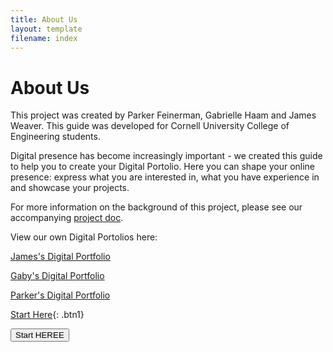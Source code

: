```yaml
---
title: About Us
layout: template
filename: index
--- 
```


# About Us

This project was created by Parker Feinerman, Gabrielle Haam and James Weaver. 
This guide was developed for Cornell University College of Engineering students.

Digital presence has become increasingly important - we created this guide to help you to create your Digital Portolio. Here you can shape your online presence: express what you are interested in, what you have experience in and showcase your projects.

For more information on the background of this project, please see our accompanying [project doc](https://docs.google.com/document/d/19fYCHzOdSQVq3GkSzhW7a2YKzukKsoIeY5CcnJqOymg/edit?usp=sharing).

View our own Digital Portolios here:

[James's Digital Portfolio](https://jdweaver14.github.io/projectsite/)

[Gaby's Digital Portfolio](https://gabriellehaam.github.io/aboutme/)

[Parker's Digital Portfolio](https://pfeinerman311.github.io/about/)



[Start Here](/guide/gettingstarted){: .btn1}

<button name="button" onclick="https://digitalportfolio.github.io/guide/gettingstarted">Start HEREE</button>

